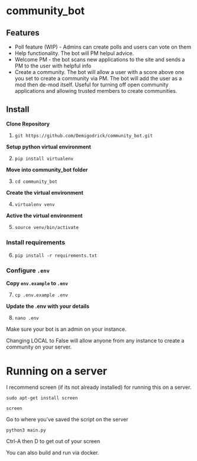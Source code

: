 # community_bot


## Features
- Poll feature (WIP) - Admins can create polls and users can vote on them
- Help functionality. The bot will PM helpul advice.
- Welcome PM - the bot scans new applications to the site and sends a PM to the user with helpful info
- Create a community. The bot will allow a user with a score above one you set to create a community via PM. The bot will add the user as a mod then de-mod itself. Useful for turning off open community applications and allowing trusted members to create communities.

## Install

**Clone Repository**

1. `git https://github.com/Demigodrick/community_bot.git`

**Setup python virtual environment**

2. `pip install virtualenv`

**Move into community_bot folder**

3. `cd community_bot`

**Create the virtual environment**

4. `virtualenv venv`

**Active the virtual environment**

5. `source venv/bin/activate`

### Install requirements

6. `pip install -r requirements.txt`

### Configure `.env`
**Copy `env.example` to `.env`**

7. `cp .env.example .env`

**Update the .env with your details**

8. `nano .env`

Make sure your bot is an admin on your instance.

Changing LOCAL to False will allow anyone from any instance to create a community on your server.

# Running on a server
I recommend screen (if its not already installed) for running this on a server.

`sudo apt-get install screen`

`screen `

Go to where you've saved the script on the server

`python3 main.py`

Ctrl-A then D to get out of your screen

You can also build and run via docker.
